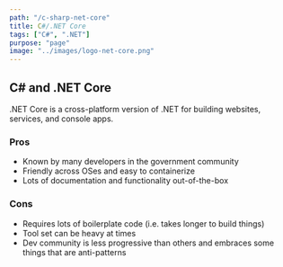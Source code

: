 ```yaml
---
path: "/c-sharp-net-core"
title: C#/.NET Core
tags: ["C#", ".NET"]
purpose: "page"
image: "../images/logo-net-core.png"
---
```


## C# and .NET Core

.NET Core is a cross-platform version of .NET for building websites, services, and console apps.

<div class="product">

### Pros

- Known by many developers in the government community
- Friendly across OSes and easy to containerize
- Lots of documentation and functionality out-of-the-box

### Cons

- Requires lots of boilerplate code (i.e. takes longer to build things)
- Tool set can be heavy at times
- Dev community is less progressive than others and embraces some things that are anti-patterns

<div>
